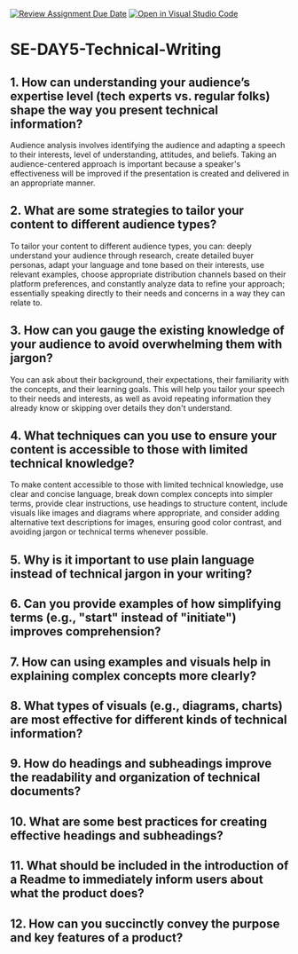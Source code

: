 [![Review Assignment Due Date](https://classroom.github.com/assets/deadline-readme-button-22041afd0340ce965d47ae6ef1cefeee28c7c493a6346c4f15d667ab976d596c.svg)](https://classroom.github.com/a/zsAR-pyY)
[![Open in Visual Studio Code](https://classroom.github.com/assets/open-in-vscode-2e0aaae1b6195c2367325f4f02e2d04e9abb55f0b24a779b69b11b9e10269abc.svg)](https://classroom.github.com/online_ide?assignment_repo_id=16170788&assignment_repo_type=AssignmentRepo)
# SE-DAY5-Technical-Writing
## 1. How can understanding your audience’s expertise level (tech experts vs. regular folks) shape the way you present technical information?

Audience analysis involves identifying the audience and adapting a speech to their interests, level of understanding, attitudes, and beliefs. Taking an audience-centered approach is important because a speaker's effectiveness will be improved if the presentation is created and delivered in an appropriate manner.


## 2. What are some strategies to tailor your content to different audience types?

To tailor your content to different audience types, you can: deeply understand your audience through research, create detailed buyer personas, adapt your language and tone based on their interests, use relevant examples, choose appropriate distribution channels based on their platform preferences, and constantly analyze data to refine your approach; essentially speaking directly to their needs and concerns in a way they can relate to. 



## 3. How can you gauge the existing knowledge of your audience to avoid overwhelming them with jargon?

You can ask about their background, their expectations, their familiarity with the concepts, and their learning goals. This will help you tailor your speech to their needs and interests, as well as avoid repeating information they already know or skipping over details they don't understand.

## 4. What techniques can you use to ensure your content is accessible to those with limited technical knowledge?

To make content accessible to those with limited technical knowledge, use clear and concise language, break down complex concepts into simpler terms, provide clear instructions, use headings to structure content, include visuals like images and diagrams where appropriate, and consider adding alternative text descriptions for images, ensuring good color contrast, and avoiding jargon or technical terms whenever possible. 


## 5. Why is it important to use plain language instead of technical jargon in your writing?
## 6. Can you provide examples of how simplifying terms (e.g., "start" instead of "initiate") improves comprehension?
## 7. How can using examples and visuals help in explaining complex concepts more clearly?
## 8. What types of visuals (e.g., diagrams, charts) are most effective for different kinds of technical information?
## 9. How do headings and subheadings improve the readability and organization of technical documents?
## 10. What are some best practices for creating effective headings and subheadings?
## 11. What should be included in the introduction of a Readme to immediately inform users about what the product does?
## 12. How can you succinctly convey the purpose and key features of a product?
